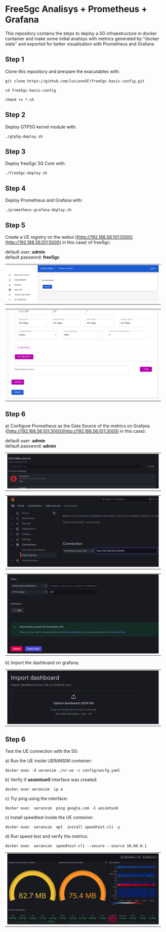 # Free5gc Analisys + Prometheus + Grafana
This repository contains the steps to deploy a 5G infraestructure in docker container and make some initial analisys with metrics generated by "docker stats" and exported for better visualization with Prometheus and Grafana.

## Step 1
Clone this repository and prerpare the exacutables with:

```
git clone https://github.com/lucianoSF/free5gc-basic-config.git
```

```
cd free5gc-basic-config
```

```
chmod +x *.sh
```


## Step 2
Deploy GTP5G kernel module with:
```
./gtp5g-deploy.sh
```


## Step 3
Deploy free5gc 5G Core with:
```
./free5gc-deploy.sh
```

## Step 4
Deploy Prometheus and Grafana with:
```
./prometheus-grafana-deplay.sh
```

## Step 5
Create a UE registry on the webui ([http://192.168.56.101:5000](http://192.168.56.101:5000) in this case) of free5gc:

default  user: <b>admin</b>\
default password: <b>free5gc</b>
<table>
  <tr>
    <td><img src="figs/fig8.png"></td>
  </tr>
</table>

<table>
  <tr>
    <td><img src="figs/fig6.png"></td>
  </tr>
</table>


## Step 6
a) Configure Prometheus as the Data Source of the metrics on Grafana ([http://192.168.56.101:3000](http://192.168.56.101:3000) in this case):

default  user: <b>admin</b>\
default password: <b>admin</b>
<table>
  <tr>
    <td><img src="figs/fig4.png"></td>
  </tr>
</table>

<table>
  <tr>
    <td><img src="figs/fig2.png"></td>
  </tr>
</table>

<table>
  <tr>
    <td><img src="figs/fig1.png"></td>
  </tr>
</table>

b) Import the dashboard on grafana:
<table>
  <tr>
    <td><img src="figs/fig9.png"></td>
  </tr>
</table>


## Step 6
Test the UE connection with the 5G:

a) Run the UE inside UERANSIM conteiner:
```
docker exec -d ueransim ./nr-ue -c config/uecfg.yaml
```

b) Verify if <b>uesimtun0</b> interface was created:
```
docker exec ueransim  ip a
```

c) Try ping using the interface:
```
docker exec  ueransim  ping google.com -I uesimtun0
```

c) Install speedtest inside the UE conteiner:
```
docker exec  ueransim  apt  install speedtest-cli -y
```

d) Run speed test and verify the metrics:
```
docker exec  ueransim  speedtest-cli --secure --source 10.60.0.1
```

<table>
  <tr>
    <td><img src="figs/fig3.png"></td>
  </tr>
</table>